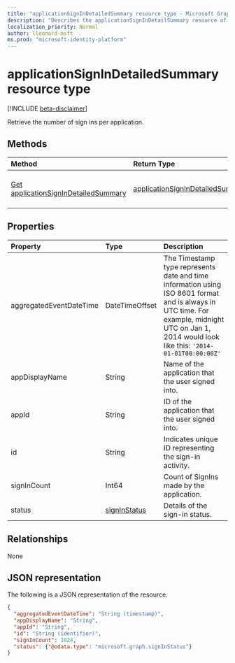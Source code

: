 ```yaml
---
title: "applicationSignInDetailedSummary resource type - Microsoft Graph API"
description: "Describes the applicationSignInDetailSummary resource of the Microsoft Graph API"
localization_priority: Normal
author: lleonard-msft
ms.prod: "microsoft-identity-platform"
---
```


# applicationSignInDetailedSummary resource type

[!INCLUDE [beta-disclaimer](../../includes/beta-disclaimer.md)]

Retrieve the number of sign ins per application.

## Methods

| Method       | Return Type | Description |
|:-------------|:------------|:------------|
| [Get applicationSignInDetailedSummary](../api/applicationsignindetailedsummary-get.md) | [applicationSignInDetailedSummary](applicationsignindetailedsummary.md) | Read properties and relationships of applicationSignInDetailedSummary object. |

## Properties
| Property     | Type        | Description |
|:-------------|:------------|:------------|
|aggregatedEventDateTime|DateTimeOffset|The Timestamp type represents date and time information using ISO 8601 format and is always in UTC time. For example, midnight UTC on Jan 1, 2014 would look like this: `'2014-01-01T00:00:00Z'`|
|appDisplayName|String|Name of the application that the user signed into.|
|appId|String|ID of the application that the user signed into.|
|id|String| Indicates unique ID representing the sign-in activity.|
|signInCount|Int64|Count of SignIns made by the application.|
|status|[signInStatus](signinstatus.md)|Details of the sign-in status.|

## Relationships
None


## JSON representation

The following is a JSON representation of the resource.

<!-- {
  "blockType": "resource",
  "optionalProperties": [

  ],
  "@odata.type": "microsoft.graph.applicationSignInDetailedSummary"
}-->

```json
{
  "aggregatedEventDateTime": "String (timestamp)",
  "appDisplayName": "String",
  "appId": "String",
  "id": "String (identifier)",
  "signInCount": 1024,
  "status": {"@odata.type": "microsoft.graph.signInStatus"}
}

```

<!-- uuid: 8fcb5dbc-d5aa-4681-8e31-b001d5168d79
2015-10-25 14:57:30 UTC -->
<!-- {
  "type": "#page.annotation",
  "description": "applicationSignInDetailedSummary resource",
  "keywords": "",
  "section": "documentation",
  "tocPath": ""
}-->